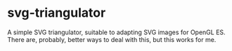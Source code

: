 svg-triangulator
================

A simple SVG triangulator, suitable to adapting SVG images for OpenGL ES. There are, probably, better ways to deal with this, but this works for me.

